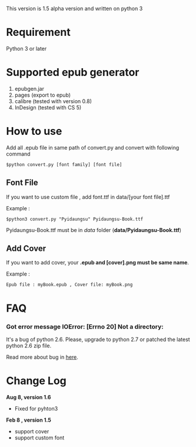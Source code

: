 This version is 1.5 alpha version and written on python 3


Requirement
===========
Python 3 or later

Supported epub generator
===========
1. epubgen.jar
2. pages (export to epub)
3. calibre (tested with version 0.8)
4. InDesign (tested with CS 5)

How to use
===========

Add all .epub file in same path of convert.py and convert with following command

	$python convert.py [font family] [font file]


Font File
----------

If you want to use custom file , add font.ttf in data/[your font file].ttf

Example :
	
	$python3 convert.py "Pyidaungsu" Pyidaungsu-Book.ttf

Pyidaungsu-Book.ttf must be in *data* folder (**data/Pyidaungsu-Book.ttf**)


Add Cover
-----------

If you want to add cover, your **.epub and [cover].png must be same name**.

Example :
	
	Epub file : myBook.epub , Cover file: myBook.png

FAQ
===========

### Got error message IOError: [Errno 20] Not a directory:

It's a bug of python 2.6. Please, upgrade to python 2.7 or patched the latest python 2.6 zip file.

Read more about bug in [here](http://stackoverflow.com/questions/2928373/extracting-a-app-from-a-zip-file-in-python-using-zipfile/2935330#2935330 "").

Change Log
==========

**Aug 8, version 1.6**

* Fixed for pyhton3

**Feb 8 , version 1.5**

* support cover
* support custom font

